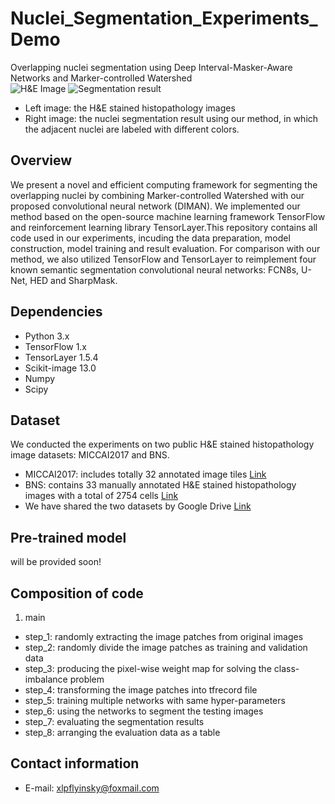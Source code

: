 # Nuclei_Segmentation_Experiments_Demo
Overlapping nuclei segmentation using Deep Interval-Masker-Aware Networks and Marker-controlled Watershed  
![H&E Image](https://github.com/appiek/Nuclei_Segmentation_Experiments_Demo/blob/master/160120_152.png?raw=true)
![Segmentation result](https://github.com/appiek/Nuclei_Segmentation_Experiments_Demo/blob/master/Slide_160120_152_fg_interval_marker_watershedrgb_result.png?raw=true)  

* Left image: the H&E stained histopathology images  
* Right image: the nuclei segmentation result using our method, in which the adjacent nuclei are labeled with different colors.

## Overview
We present a novel and efficient computing framework for segmenting the overlapping nuclei by combining Marker-controlled Watershed with our proposed convolutional neural network (DIMAN). 
We implemented our method based on the open-source machine learning framework TensorFlow  and reinforcement learning library TensorLayer.This repository contains all code used in our experiments, incuding the data preparation, model construction, model training and
result evaluation. For comparison with our method, we also utilized TensorFlow and TensorLayer to reimplement four known semantic segmentation convolutional neural networks: FCN8s, U-Net, HED and SharpMask.

## Dependencies  
* Python 3.x
* TensorFlow 1.x
* TensorLayer 1.5.4
* Scikit-image 13.0
* Numpy
* Scipy

## Dataset
We conducted the experiments on two public H&E stained histopathology image datasets: MICCAI2017 and BNS.  

* MICCAI2017:  includes totally 32 annotated image tiles [Link](http://miccai.cloudapp.net/competitions/)
* BNS: contains 33 manually annotated H&E stained histopathology
images with a total of 2754 cells [Link](https://peterjacknaylor.github.io/)  
* We have shared the two datasets by Google Drive [Link](https://drive.google.com/open?id=1-11wp70IAc-Ba-oI89qhtCa_VOXZ93Ls)

## Pre-trained model
will be provided soon!

## Composition of code
1. main
* step_1: randomly extracting the image patches from original images 
* step_2: randomly divide the image patches as training and validation data
* step_3: producing the pixel-wise weight map for solving the class-imbalance problem
* step_4: transforming the image patches into tfrecord file
* step_5: training multiple networks with same hyper-parameters
* step_6: using the networks to segment the testing images
* step_7: evaluating the segmentation results 
* step_8: arranging the evaluation data as a table

## Contact information  
* E-mail: xlpflyinsky@foxmail.com

